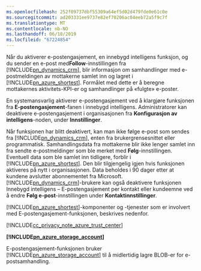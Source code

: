 ```yaml
---
ms.openlocfilehash: 252f09737dbf55309a64ef5d02d479fde0e61c0e
ms.sourcegitcommit: ad203331ee9737e82ef70206ac04eeb72a5f9c7f
ms.translationtype: MT
ms.contentlocale: nb-NO
ms.lasthandoff: 06/18/2019
ms.locfileid: "67224854"
---
```

Når du aktiverer e-postengasjement, en innebygd intelligens funksjon, og du sender en e-post med**Follow**-innstillingen fra [!INCLUDE[pn_dynamics_crm](pn-dynamics-crm.md)], blir informasjon om samhandlinger med e-postmeldingen av mottakerne samlet inn og lagret i [!INCLUDE[pn_azure_shortest](pn-azure-shortest.md)]. Formålet med dette er å beregne mottakernes aktivitets-KPI-er og samhandlinger på «fulgte» e-poster.  
  
 En systemansvarlig aktiverer e-postengasjement ved å klargjøre funksjonen fra **E-postengasjement**-fanen i innebygd intelligens. Administratorer kan deaktivere e-postengasjement i organisasjonen fra **Konfigurasjon av intelligens**-noden, under **Innstillinger**.  
  
 Når funksjonen har blitt deaktivert, kan man ikke følge e-post som sendes fra [!INCLUDE[pn_dynamics_crm](pn-dynamics-crm.md)], enten fra brukergrensesnittet eller programmatisk. Samhandlingsdata fra mottakerne blir ikke lenger samlet inn fra sendte e-postmeldinger som ble merket med **Følg**-innstillingen. Eventuell data som ble samlet inn tidligere, forblir i [!INCLUDE[pn_azure_shortest](pn-azure-shortest.md)]. Den blir tilgjengelig igjen hvis funksjonen aktiveres på nytt i organisasjonen. Data beholdes i 90 dager etter at kundene avslutter abonnementet fra Microsoft. [!INCLUDE[pn_dynamics_crm](pn-dynamics-crm.md)]-brukere kan også deaktivere funksjonen Innebygd intelligens – E-postengasjement per kontakt eller kundeemne ved å endre **Følg e-post**-innstillingen under **Kontaktinnstillinger**.  
  
 [!INCLUDE[pn_azure_shortest](pn-azure-shortest.md)]-komponenter og -tjenester som er involvert med E-postengasjement-funksjonen, beskrives nedenfor.  
  
 [!INCLUDE[cc_privacy_note_azure_trust_center](cc-privacy-note-azure-trust-center.md)]  
  
 **[!INCLUDE[pn_azure_storage_account](pn-azure-storage-account.md)]**  
  
 E-postengasjement-funksjonen bruker [!INCLUDE[pn_azure_storage_account](pn-azure-storage-account.md)] til å midlertidig lagre BLOB-er for e-postsamhandling.